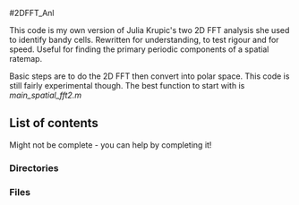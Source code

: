 #2DFFT_Anl

This code is my own version of Julia Krupic's two 2D FFT analysis she used to identify bandy cells. Rewritten for understanding, to test rigour and for speed. Useful for finding the primary periodic components of a spatial ratemap. 

Basic steps are to do the 2D FFT then convert into polar space. This code is still fairly experimental though. The best function to start with is *main_spatial_fft2.m*


## List of contents
Might not be complete - you can help by completing it!

### Directories



### Files




